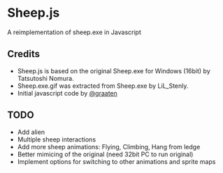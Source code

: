 Sheep.js
========
A reimplementation of sheep.exe in Javascript

Credits
-------
* Sheep.js is based on the original Sheep.exe for Windows (16bit) by Tatsutoshi Nomura.
* Sheep.exe.gif was extracted from Sheep.exe by LiL_Stenly.
* Initial javascript code by [@graaten](http://www.twitter.com/graaten)

TODO
----
 * Add alien
 * Multiple sheep interactions 
 * Add more sheep animations: Flying, Climbing, Hang from ledge
 * Better mimicing of the original (need 32bit PC to run original)
 * Implement options for switching to other animations and sprite maps

